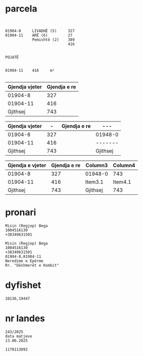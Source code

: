 # parcela

```


01904-8		LIVADHË (5) 	327
01904-11	ARË (6)	        27
		    Pemishtë (2)	389
                            416


POJATË


01904-11	416	    m²


```
| Gjendja vjeter | Gjendja e re |
| -------------- | --------------- |
| 01904-8 | 327 | | 01948-0 | 327 |
| 01904-11 | 416 |
| Gjithsej | 743 | | Gjithsej | 743 |

| Gjendja vjeter | - | Gjendja e re | --- |
| --------------- | --------------- | --------------- | --------------- |
| 01904-8 | 327 | | 01948-0 | 743 |
| 01904-11 | 416 | | ------- | ------- |
| Gjithsej | 743 | | Gjithsej | 743 |

| Gjendja e vjeter | Gjendja e re | Column3 | Column4 |
| --------------- | --------------- | --------------- | --------------- |
| 01904-8 | 327 | 01948-0 | 743 |
| 01904-11 | 416 | Item3.1 | Item4.1 |
| Gjithsej | 743 | Gjithsej | 743 |




# pronari

```
Misin (Regjep) Bega
1004516130
+38349631501

Misin (Regjep) Bega
1004516130
+38349631501
01904-8,01904-11
Neredime e Epërme
Rr. "Dëshmorët e Kombit"

```

# dyfishet

```
10136,19447

```


# nr landes
```
243/2025
data matjeve
13.06.2025

1170113892


```
